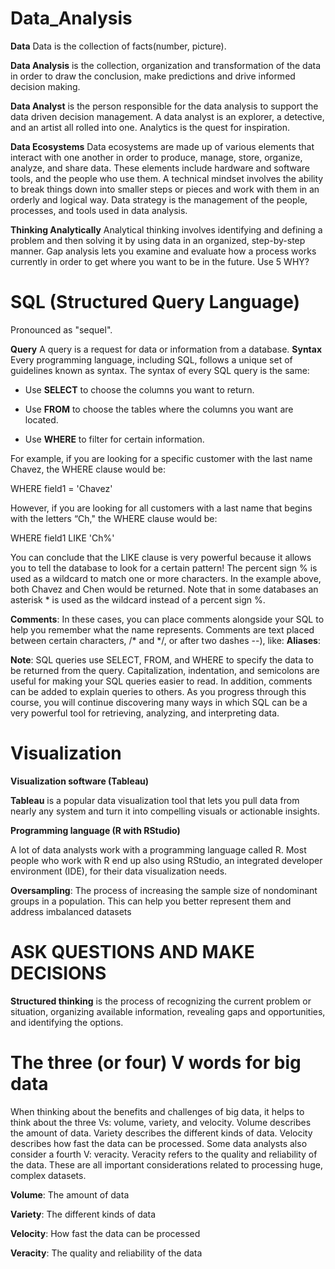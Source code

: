 # Data_Analysis

**Data** Data is the collection of facts(number, picture).

**Data Analysis** is the collection, organization and transformation of the data in order to draw the conclusion, make predictions and drive informed decision making.

**Data Analyst** is the person responsible for the data analysis to support the data driven decision management. A data analyst is an explorer, a detective, and an artist all rolled into one. Analytics is the quest for inspiration.

**Data Ecosystems** Data ecosystems are made up of various elements that interact with one another in order to produce, manage, store, organize, analyze, and share data. These elements include hardware and software tools, and the people who use them. A technical mindset involves the ability to break things down into smaller steps or pieces and work with them in an orderly and logical way. Data strategy is the management of the people, processes, and tools used in data analysis.

**Thinking Analytically** Analytical thinking involves identifying and defining a problem and then solving it by using data in an organized, step-by-step manner. Gap analysis lets you examine and evaluate how a process works currently in order to get where you want to be in the future. Use 5 WHY?

# SQL (Structured Query Language)

Pronounced as "sequel".

**Query** A query is a request for data or information from a database.
**Syntax** Every programming language, including SQL, follows a unique set of guidelines known as syntax. 
The syntax of every SQL query is the same: 

- Use __SELECT__ to choose the columns you want to return.

- Use __FROM__ to choose the tables where the columns you want are located.

- Use __WHERE__ to filter for certain information.

For example, if you are looking for a specific customer with the last name Chavez, the WHERE clause would be: 

WHERE field1 = 'Chavez'

However, if you are looking for all customers with a last name that begins with the letters “Ch," the WHERE clause would be:

WHERE field1 LIKE 'Ch%'

You can conclude that the LIKE clause is very powerful because it allows you to tell the database to look for a certain pattern! The percent sign % is used as a wildcard to match one or more characters. In the example above, both Chavez and Chen would be returned. Note that in some databases an asterisk * is used as the wildcard instead of a percent sign %.

**Comments**: In these cases, you can place comments alongside your SQL to help you remember what the name represents. Comments are text placed between certain characters, /* and */, or after two dashes --), like:
**Aliases**: 

**Note**: SQL queries use SELECT, FROM, and WHERE to specify the data to be returned from the query. Capitalization, indentation, and semicolons are useful for making your SQL queries easier to read. In addition, comments can be added to explain queries to others. As you progress through this course, you will continue discovering many ways in which SQL can be a very powerful tool for retrieving, analyzing, and interpreting data.

# Visualization
__Visualization software (Tableau)__

__Tableau__ is a popular data visualization tool that lets you pull data from nearly any system and turn it into compelling visuals or actionable insights.

__Programming language (R with RStudio)__

A lot of data analysts work with a programming language called R. Most people who work with R end up also using RStudio, an integrated developer environment (IDE), for their data visualization needs. 

__Oversampling__: The process of increasing the sample size of nondominant groups in a population. This can help you better represent them and address imbalanced datasets  

# ASK QUESTIONS AND MAKE DECISIONS

__Structured thinking__ is the process of recognizing the current problem or situation, organizing available information, revealing gaps and opportunities, and identifying the options.

# The three (or four) V words for big data
When thinking about the benefits and challenges of big data, it helps to think about the three Vs: volume, variety, and velocity. Volume describes the amount of data. Variety describes the different kinds of data. Velocity describes how fast the data can be processed. Some data analysts also consider a fourth V: veracity. Veracity refers to the quality and reliability of the data. These are all important considerations related to processing huge, complex datasets. 

__Volume__: The amount of data

__Variety__: The different kinds of data 

__Velocity__: How fast the data can be processed

__Veracity__: The quality and reliability of the data










